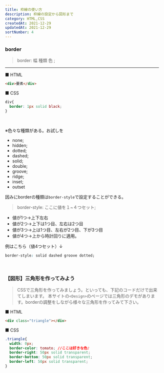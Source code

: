 ```yaml
---
title: 枠線の使い方
description: 枠線の設定から図形まで
category: HTML,CSS
createdAt: 2021-12-29
updatedAt: 2021-12-29
sortNumber: 4
---
```


### border
> border: 幅 種類 色 ;
---
■ HTML
```html
<div>要素</div>
```
■ CSS
```css
div{
  border: 1px solid black;
}
```
<br>

※色々な種類がある。お試しを
- none;
- hidden;
- dotted;
- dashed;
- solid;
- double;
- groove;
- ridge;
- inset;
- outset

因みにborderの種類は`border-style`で設定することができる。
> border-style: ここに値を１~４つセット;

- 値が1つ→上下左右
- 値が2つ→上下は1つ目、左右は2つ目
- 値が3つ→上は1つ目、左右が2つ目、下が3つ目
- 値が4つ→上から時計回りに適用。

例はこちら（値4つセット）↓
```css
border-style: solid dashed groove dotted;
```

<br>

### 【図形】三角形を作ってみよう
> CSSで三角形を作ってみましょう。といっても、下記のコードだけで出来てしまいます。
> 本サイトの`<Design>`のページでは三角形のデモがあります。borderの調整をしながら様々な三角形を作ってみて下さい。

■ HTML
```html
<div class="triangle"></div>
```

■ CSS
```css
.triangle{
  width: 0px;
  border-color: tomato; //ここは好きな色♪
  border-right: 50px solid transparent;
  border-bottom: 50px solid transparent;
  border-left: 50px solid transparent; 
}
```
